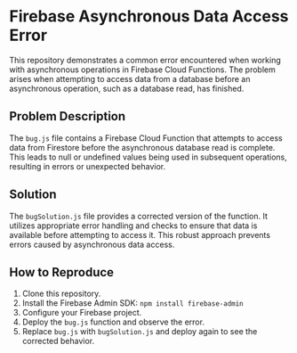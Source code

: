 # Firebase Asynchronous Data Access Error

This repository demonstrates a common error encountered when working with asynchronous operations in Firebase Cloud Functions.  The problem arises when attempting to access data from a database before an asynchronous operation, such as a database read, has finished.

## Problem Description

The `bug.js` file contains a Firebase Cloud Function that attempts to access data from Firestore before the asynchronous database read is complete.  This leads to null or undefined values being used in subsequent operations, resulting in errors or unexpected behavior.

## Solution

The `bugSolution.js` file provides a corrected version of the function.  It utilizes appropriate error handling and checks to ensure that data is available before attempting to access it.  This robust approach prevents errors caused by asynchronous data access.

## How to Reproduce

1. Clone this repository.
2. Install the Firebase Admin SDK: `npm install firebase-admin`
3. Configure your Firebase project.
4. Deploy the `bug.js` function and observe the error.
5. Replace `bug.js` with `bugSolution.js` and deploy again to see the corrected behavior.